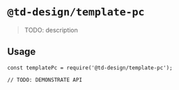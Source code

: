 # `@td-design/template-pc`

> TODO: description

## Usage

```
const templatePc = require('@td-design/template-pc');

// TODO: DEMONSTRATE API
```
